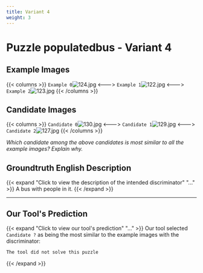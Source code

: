 ```yaml
---
title: Variant 4
weight: 3
---
```


# Puzzle populatedbus - Variant 4

## Example Images
{{< columns >}}
`Example 0`![124.jpg](/natscene-data/images/124.jpg)
<--->
`Example 1`![122.jpg](/natscene-data/images/122.jpg)
<--->
`Example 2`![123.jpg](/natscene-data/images/123.jpg)
{{< /columns >}}

## Candidate Images
{{< columns >}}
`Candidate 0`![130.jpg](/natscene-data/images/130.jpg)
<--->
`Candidate 1`![129.jpg](/natscene-data/images/129.jpg)
<--->
`Candidate 2`![127.jpg](/natscene-data/images/127.jpg)
{{< /columns >}}

*Which candidate among the above candidates is most similar to all the example images? Explain why.*

## Groundtruth English Description

{{< expand "Click to view the description of the intended discriminator" "..." >}}
A bus with people in it.
{{< /expand >}}

---



## Our Tool's Prediction

{{< expand "Click to view our tool's prediction" "..." >}}
Our tool selected `Candidate ?` as being the most similar to the example images with the discriminator:
```plaintext
The tool did not solve this puzzle
```
{{< /expand >}}
